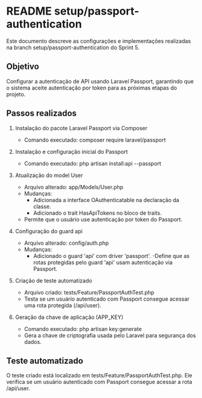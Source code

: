 # README setup/passport-authentication

Este documento descreve as configurações e implementações realizadas na branch setup/passport-authentication do Sprint 5.

## Objetivo

Configurar a autenticação de API usando Laravel Passport, garantindo que o sistema aceite autenticação por token para as próximas etapas do projeto.

## Passos realizados


1. Instalação do pacote Laravel Passport via Composer
	- Comando executado:
	  composer require laravel/passport

2. Instalação e configuração inicial do Passport
	- Comando executado:
	  php artisan install:api --passport

3. Atualização do model User
	- Arquivo alterado: app/Models/User.php
	- Mudanças:
	  - Adicionada a interface OAuthenticatable na declaração da classe.
	  - Adicionado o trait HasApiTokens no bloco de traits.
	- Permite que o usuário use autenticação por token do Passport.

4. Configuração do guard api
	- Arquivo alterado: config/auth.php
	- Mudanças:
	  - Adicionado o guard 'api' com driver 'passport'.
	-Define que as rotas protegidas pelo guard 'api' usam autenticação via Passport.

5. Criação de teste automatizado
	- Arquivo criado: tests/Feature/PassportAuthTest.php
	- Testa se um usuário autenticado com Passport consegue acessar uma rota protegida (/api/user).

6. Geração da chave de aplicação (APP_KEY)
	- Comando executado:
	  php artisan key:generate
	- Gera a chave de criptografia usada pelo Laravel para segurança dos dados.

## Teste automatizado

O teste criado está localizado em tests/Feature/PassportAuthTest.php. Ele verifica se um usuário autenticado com Passport consegue acessar a rota /api/user.